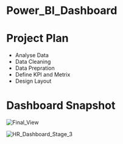 # Power_BI_Dashboard
 
# Project Plan
 - Analyse Data
 - Data Cleaning
 - Data Prepration
 - Define KPI and Metrix
 - Design Layout
 
 # Dashboard Snapshot
 ![Final_View](https://user-images.githubusercontent.com/118588061/219268212-fe40af67-af5b-4f95-9841-a4cafb7bb531.png)
 
 
 ![HR_Dashboard_Stage_3](https://user-images.githubusercontent.com/118588061/219267516-e139dd2e-8abc-45ef-86ad-648fb36b606f.PNG)
